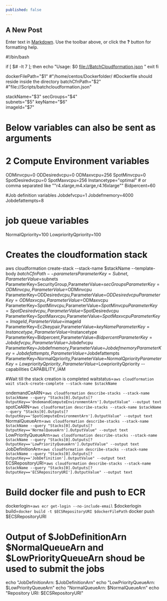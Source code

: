 ```yaml
---
published: false
---
```

## A New Post

Enter text in [Markdown](http://daringfireball.net/projects/markdown/). Use the toolbar above, or click the **?** button for formatting help.





#!/bin/bash

if [ $# -lt 7 ]; then
 echo "Usage: $0 <DockerFileDirectory> <file://BatchCloudformation.json> <Stackname> <Securitygroup> <Subnets> <Keypair> <ECSoptimizedAMIid>"
 exit
fi

dockerFilePath="$1"  #"/home/centos/Dockerfolder/    #Dockerfile should reside inside the directory
batchCfnPath="$2"    #"file://Scripts/batchcloudformation.json"

stackName="$3"      
secGroups="$4"      
subnets="$5"
keyName="$6"       
imageId="$7"        

# Below variables can also be sent as arguments

# 2 Compute Environment variables
ODMinvcpu=0
ODDesiredvcpu=0
ODMaxvcpu=256
SpotMinvcpu=0
SpotDesiredvcpu=0
SpotMaxvcpu=256
Instancetype="optimal"    # or comma separated like "\"r4.xlarge,m4.xlarge,r4.16xlarge\""
Bidpercent=60

#Job definition variables
Jobdefvcpu=1
Jobdefmemory=4000
Jobdefattempts=8

# job queue variables
NormalQpriority=100
LowpriorityQpriority=100

# Creates the cloudformation stack
aws cloudformation create-stack --stack-name $stackName --template-body $batchCfnPath --parameters ParameterKey=Subnet,ParameterValue=$subnets ParameterKey=SecurityGroup,ParameterValue=$secGroups ParameterKey=ODMinvcpu,ParameterValue=$ODMinvcpu ParameterKey=ODDesiredvcpu,ParameterValue=$ODDesiredvcpu ParameterKey=ODMaxvcpu,ParameterValue=$ODMaxvcpu ParameterKey=SpotMinvcpu,ParameterValue=$SpotMinvcpu ParameterKey=SpotDesiredvcpu,ParameterValue=$SpotDesiredvcpu ParameterKey=SpotMaxvcpu,ParameterValue=$SpotMaxvcpu ParameterKey=ImageId,ParameterValue=$imageId ParameterKey=Ec2keypair,ParameterValue=$keyName ParameterKey=Instancetype,ParameterValue=$Instancetype ParameterKey=Bidpercent,ParameterValue=$Bidpercent ParameterKey=Jobdefvcpu,ParameterValue=$Jobdefvcpu ParameterKey=Jobdefmemory,ParameterValue=$Jobdefmemory ParameterKey=Jobdefattempts,ParameterValue=$Jobdefattempts ParameterKey=NormalQpriority,ParameterValue=$NormalQpriority ParameterKey=LowpriorityQpriority,ParameterValue=$LowpriorityQpriority --capabilities CAPABILITY_IAM

#Wait till the stack creation is completed
waitstatus=`aws cloudformation wait stack-create-complete --stack-name $stackName`

ondemandCeARN=`aws cloudformation describe-stacks --stack-name $stackName --query "Stacks[0].Outputs[?OutputKey=='OndemandComputeEnvironmentArn'].OutputValue" --output text`
spotCeARN=`aws cloudformation describe-stacks --stack-name $stackName --query "Stacks[0].Outputs[?OutputKey=='SpotComputeEnvironmentArn'].OutputValue" --output text`
NormalQueueArn=`aws cloudformation describe-stacks --stack-name $stackName --query "Stacks[0].Outputs[?OutputKey=='NormalQueueArn'].OutputValue" --output text`
LowPriorityQueueArn=`aws cloudformation describe-stacks --stack-name $stackName --query "Stacks[0].Outputs[?OutputKey=='LowPriorityQueueArn'].OutputValue" --output text`
JobDefinitionArn=`aws cloudformation describe-stacks --stack-name $stackName --query "Stacks[0].Outputs[?OutputKey=='JobDefinition'].OutputValue" --output text`
ECSRepositoryURI=`aws cloudformation describe-stacks --stack-name $stackName --query "Stacks[0].Outputs[?OutputKey=='ECSRepositoryURI'].OutputValue" --output text`

# Build docker file and push to ECR
dockerlogin=`aws ecr get-login --no-include-email`
$dockerlogin
build=`docker build -t $ECSRepositoryURI $dockerFilePath`
docker push $ECSRepositoryURI

# Output of $JobDefinitionArn $NormalQueueArn and $LowPriorityQueueArn shoud be used to submit the jobs
echo "JobDefinitionArn: $JobDefinitionArn"
echo "LowPriorityQueueArn: $LowPriorityQueueArn"
echo "NormalQueueArn: $NormalQueueArn"
echo "Repository URI: $ECSRepositoryURI"